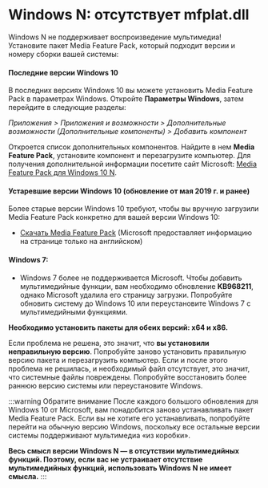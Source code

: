 # Windows N: отсутствует mfplat.dll

Windows N не поддерживает воспроизведение мультимедиа! Установите пакет Media Feature Pack, который подходит версии и номеру сборки вашей системы:

#### Последние версии Windows 10
В последних версиях Windows 10 вы можете установить Media Feature Pack в параметрах Windows. Откройте **Параметры Windows**, затем перейдите в следующие разделы:

*Приложения > Приложения и возможности > Дополнительные возможности (Дополнительные компоненты) > Добавить компонент*

Откроется список дополнительных компонентов. Найдите в нем **Media Feature Pack**, установите компонент и перезагрузите компьютер. Для получения дополнительной информации посетите сайт Microsoft: [Media Feature Pack для Windows 10 N](https://support.microsoft.com/ru-ru/help/4516397/media-feature-pack-for-windows-10-n-november-2019).

#### Устаревшие версии Windows 10 (обновление от мая 2019 г. и ранее)
Более старые версии Windows 10 требуют, чтобы вы вручную загрузили Media Feature Pack конкретно для вашей версии Windows 10:
  * [Скачать Media Feature Pack](https://www.microsoft.com/en-us/software-download/mediafeaturepack) (Microsoft предоставляет информацию на странице только на английском)

#### Windows 7:
  * Windows 7 более не поддерживается Microsoft. Чтобы добавить мультимедийные функции, вам необходимо обновление **KB968211**, однако Microsoft удалила его страницу загрузки. Попробуйте обновить систему до Windows 10 или переустановите Windows 7 с мультимедийными функциями.

**Необходимо установить пакеты для обеих версий: x64 и x86.**

Если проблема не решена, это значит, что **вы установили неправильную версию**. Попробуйте заново установить правильную версию пакета и перезагрузить компьютер. Если и после этого проблема не решилась, и необходимый файл отсутствует, это значит, что системные файлы повреждены. Попробуйте восстановить более раннюю версию системы или переустановите Windows.

:::warning
Обратите внимание После каждого большого обновления для Windows 10 от Microsoft, вам понадобится заново устанавливать пакет Media Feature Pack. Если вы не хотите его устанавливать, попробуйте перейти на обычную версию Windows, поскольку все остальные версии системы поддерживают мультимедиа «из коробки».

**Весь смысл версии Windows N — в отсутствии мультимедийных функций. Поэтому, если вас не устраивает отсутствие мультимедийных функций, использовать Windows N не имеет смысла.**
:::